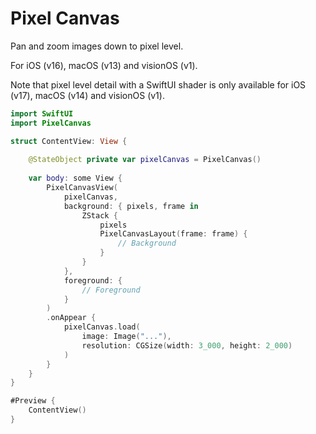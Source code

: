 # Pixel Canvas

Pan and zoom images down to pixel level.

For iOS (v16), macOS (v13) and visionOS (v1).

Note that pixel level detail with a SwiftUI shader is only available for iOS (v17), macOS (v14) and visionOS (v1).

```swift
import SwiftUI
import PixelCanvas

struct ContentView: View {
    
    @StateObject private var pixelCanvas = PixelCanvas()
    
    var body: some View {
        PixelCanvasView(
            pixelCanvas,
            background: { pixels, frame in
                ZStack {
                    pixels
                    PixelCanvasLayout(frame: frame) {
                        // Background
                    }
                }
            },
            foreground: {
                // Foreground
            }
        )
        .onAppear {
            pixelCanvas.load(
                image: Image("..."),
                resolution: CGSize(width: 3_000, height: 2_000)
            )
        }
    }
}

#Preview {
    ContentView()
}
```
